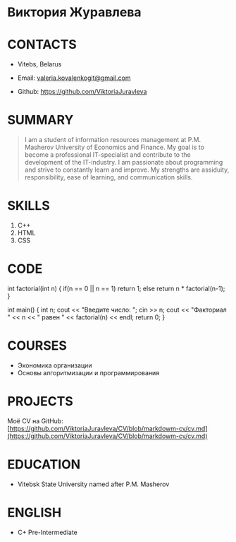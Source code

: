 # Виктория Журавлева
# CONTACTS
- Vitebs, Belarus

- Email: valeria.kovalenkogit@gmail.com

- Github: https://github.com/ViktoriaJuravleva

# SUMMARY
> I am a student of information resources management at P.M. Masherov University of Economics and Finance. My goal is to become a professional IT-specialist and contribute to the development of the IT-industry. I am passionate about programming and strive to constantly learn and improve. My strengths are assiduity, responsibility, ease of learning, and communication skills.
# SKILLS

1. С++
2. HTML
3. CSS

# CODE
int factorial(int n) {
    if(n == 0 || n == 1)
        return 1;
    else
        return n * factorial(n-1);
}

int main() {
    int n;
    cout << "Введите число: ";
    cin >> n;
    cout << "Факториал " << n << " равен " << factorial(n) << endl;
    return 0;
}


# COURSES
+ Экономика организации
+ Основы алгоритмизации и программирования

# PROJECTS

Моё СV на GitHub: [https://github.com/ViktoriaJuravleva/CV/blob/markdowm-cv/cv.md](https://github.com/ViktoriaJuravleva/CV/blob/markdowm-cv/cv.md)

# EDUCATION

* Vitebsk State University named after P.M. Masherov

# ENGLISH

* C+ Pre-Intermediate
